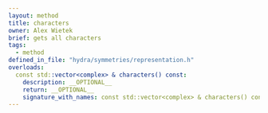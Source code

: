 ```yaml
---
layout: method
title: characters
owner: Alex Wietek
brief: gets all characters
tags:
  - method
defined_in_file: "hydra/symmetries/representation.h"
overloads:
  const std::vector<complex> & characters() const:
    description: __OPTIONAL__
    return: __OPTIONAL__
    signature_with_names: const std::vector<complex> & characters() const
---
```

